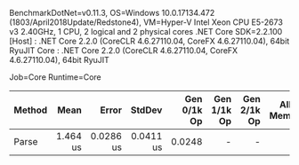 
BenchmarkDotNet=v0.11.3, OS=Windows 10.0.17134.472 (1803/April2018Update/Redstone4), VM=Hyper-V
Intel Xeon CPU E5-2673 v3 2.40GHz, 1 CPU, 2 logical and 2 physical cores
.NET Core SDK=2.2.100
  [Host] : .NET Core 2.2.0 (CoreCLR 4.6.27110.04, CoreFX 4.6.27110.04), 64bit RyuJIT
  Core   : .NET Core 2.2.0 (CoreCLR 4.6.27110.04, CoreFX 4.6.27110.04), 64bit RyuJIT

Job=Core  Runtime=Core  

 Method |     Mean |     Error |    StdDev | Gen 0/1k Op | Gen 1/1k Op | Gen 2/1k Op | Allocated Memory/Op |
------- |---------:|----------:|----------:|------------:|------------:|------------:|--------------------:|
  Parse | 1.464 us | 0.0286 us | 0.0411 us |      0.0248 |           - |           - |               184 B |
